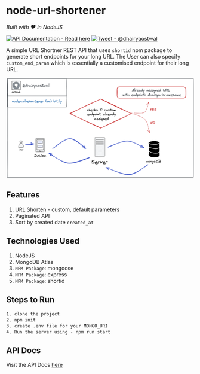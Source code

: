 # node-url-shortener

<i>Built with :heart: in NodeJS</i>

[![API Documentation - Read here](https://img.shields.io/static/v1?label=API+Documentation&message=Read+here&color=2ea44f&style=for-the-badge&logo=postman&logoColor=orange)](https://documenter.getpostman.com/view/14800951/2s7Z12F3fE)
[![Tweet  - @dhairyaostwal](https://img.shields.io/static/v1?label=Tweet+&message=%40dhairyaostwal&color=2ea44f&style=for-the-badge&logo=twitter&logoColor=blue)](https://twitter.com/dhairyaostwal)

A simple URL Shortner REST API that uses `shortid` npm package to generate short endpoints for your long URL. The User can also specify `custom_end_param` which is essentially a customised endpoint for their long URL.

<img src="./public/static/project-ss.png"/>

## Features

1. URL Shorten - custom, default parameters
2. Paginated API
3. Sort by created date `created_at`

## Technologies Used

1. NodeJS
2. MongoDB Atlas
3. `NPM Package`: mongoose
4. `NPM Package`: express
5. `NPM Package`: shortid

## Steps to Run

```
1. clone the project
2. npm init
3. create .env file for your MONGO_URI
4. Run the server using - npm run start
```

## API Docs

Visit the API Docs [here](https://documenter.getpostman.com/view/14800951/2s7Z12F3fE)
